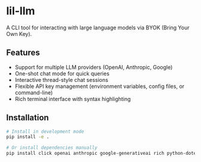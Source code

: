 # lil-llm

A CLI tool for interacting with large language models via BYOK (Bring Your Own Key).

## Features

- Support for multiple LLM providers (OpenAI, Anthropic, Google)
- One-shot chat mode for quick queries
- Interactive thread-style chat sessions
- Flexible API key management (environment variables, config files, or command-line)
- Rich terminal interface with syntax highlighting

## Installation

```bash
# Install in development mode
pip install -e .

# Or install dependencies manually
pip install click openai anthropic google-generativeai rich python-dotenv pydantic

